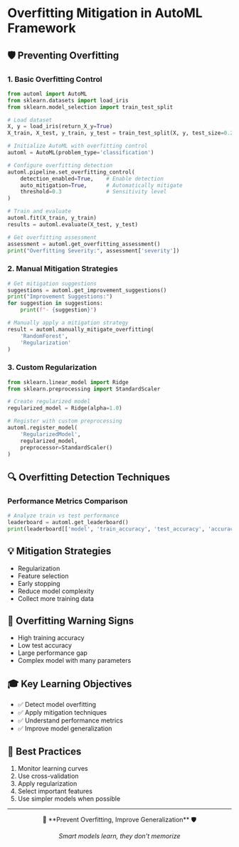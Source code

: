 # Overfitting Mitigation in AutoML Framework

## 🛡️ Preventing Overfitting

### 1. Basic Overfitting Control
```python
from automl import AutoML
from sklearn.datasets import load_iris
from sklearn.model_selection import train_test_split

# Load dataset
X, y = load_iris(return_X_y=True)
X_train, X_test, y_train, y_test = train_test_split(X, y, test_size=0.2)

# Initialize AutoML with overfitting control
automl = AutoML(problem_type='classification')

# Configure overfitting detection
automl.pipeline.set_overfitting_control(
    detection_enabled=True,    # Enable detection
    auto_mitigation=True,      # Automatically mitigate
    threshold=0.3              # Sensitivity level
)

# Train and evaluate
automl.fit(X_train, y_train)
results = automl.evaluate(X_test, y_test)

# Get overfitting assessment
assessment = automl.get_overfitting_assessment()
print("Overfitting Severity:", assessment['severity'])
```

### 2. Manual Mitigation Strategies
```python
# Get mitigation suggestions
suggestions = automl.get_improvement_suggestions()
print("Improvement Suggestions:")
for suggestion in suggestions:
    print(f"- {suggestion}")

# Manually apply a mitigation strategy
result = automl.manually_mitigate_overfitting(
    'RandomForest',
    'Regularization'
)
```

### 3. Custom Regularization
```python
from sklearn.linear_model import Ridge
from sklearn.preprocessing import StandardScaler

# Create regularized model
regularized_model = Ridge(alpha=1.0)

# Register with custom preprocessing
automl.register_model(
    'RegularizedModel',
    regularized_model,
    preprocessor=StandardScaler()
)
```

## 🔍 Overfitting Detection Techniques

### Performance Metrics Comparison
```python
# Analyze train vs test performance
leaderboard = automl.get_leaderboard()
print(leaderboard[['model', 'train_accuracy', 'test_accuracy', 'accuracy_gap']])
```

## 💡 Mitigation Strategies
- Regularization
- Feature selection
- Early stopping
- Reduce model complexity
- Collect more training data

## 🚨 Overfitting Warning Signs
- High training accuracy
- Low test accuracy
- Large performance gap
- Complex model with many parameters

## 🎓 Key Learning Objectives
- ✅ Detect model overfitting
- ✅ Apply mitigation techniques
- ✅ Understand performance metrics
- ✅ Improve model generalization

## 🚀 Best Practices
1. Monitor learning curves
2. Use cross-validation
3. Apply regularization
4. Select important features
5. Use simpler models when possible

---

<div align="center">
🧠 **Prevent Overfitting, Improve Generalization** 🛡️

*Smart models learn, they don't memorize*
</div>
